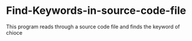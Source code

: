 # Find-Keywords-in-source-code-file
This program reads through a source code file and finds the keyword of chioce
